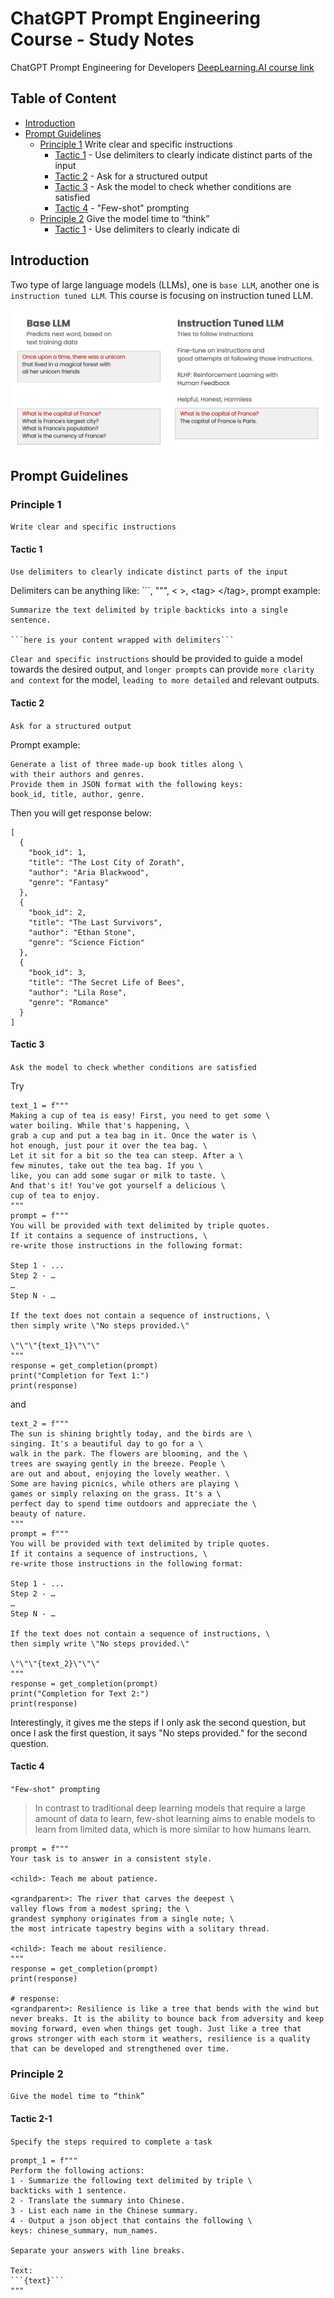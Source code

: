 # ChatGPT Prompt Engineering Course - Study Notes
ChatGPT Prompt Engineering for Developers [DeepLearning.AI course link](https://learn.deeplearning.ai/chatgpt-prompt-eng)

## Table of Content

- [Introduction](#introduction)
- [Prompt Guidelines](#prompt-guidelines)
    - [Principle 1](#principle-1) Write clear and specific instructions
        - [Tactic 1](#tactic-1) - Use delimiters to clearly indicate distinct parts of the input
        - [Tactic 2](#tactic-2) - Ask for a structured output
        - [Tactic 3](#tactic-3) - Ask the model to check whether conditions are satisfied
        - [Tactic 4](#tactic-4) - "Few-shot" prompting
    - [Principle 2](#principle-2) Give the model time to “think”
        - [Tactic 1](#tactic-2-1) - Use delimiters to clearly indicate di

## Introduction

Two type of large language models (LLMs), one is `base LLM`, another one is `instruction tuned LLM`. This course is focusing on instruction tuned LLM.

![two-llms](images/llms.png)

## Prompt Guidelines

### Principle 1

`Write clear and specific instructions`

#### Tactic 1

`Use delimiters to clearly indicate distinct parts of the input`

Delimiters can be anything like: ```, """, < >, \<tag> \</tag>, prompt example:

```
Summarize the text delimited by triple backticks into a single sentence. 

```here is your content wrapped with delimiters```
```

`Clear and specific instructions` should be provided to guide a model towards the desired output, and `longer prompts` can provide `more clarity and context` for the model, `leading to more detailed` and relevant outputs.

#### Tactic 2

`Ask for a structured output`

Prompt example:
```
Generate a list of three made-up book titles along \ 
with their authors and genres. 
Provide them in JSON format with the following keys: 
book_id, title, author, genre.
```

Then you will get response below:

```
[
  {
    "book_id": 1,
    "title": "The Lost City of Zorath",
    "author": "Aria Blackwood",
    "genre": "Fantasy"
  },
  {
    "book_id": 2,
    "title": "The Last Survivors",
    "author": "Ethan Stone",
    "genre": "Science Fiction"
  },
  {
    "book_id": 3,
    "title": "The Secret Life of Bees",
    "author": "Lila Rose",
    "genre": "Romance"
  }
]
```
#### Tactic 3
`Ask the model to check whether conditions are satisfied`

Try 
```
text_1 = f"""
Making a cup of tea is easy! First, you need to get some \ 
water boiling. While that's happening, \ 
grab a cup and put a tea bag in it. Once the water is \ 
hot enough, just pour it over the tea bag. \ 
Let it sit for a bit so the tea can steep. After a \ 
few minutes, take out the tea bag. If you \ 
like, you can add some sugar or milk to taste. \ 
And that's it! You've got yourself a delicious \ 
cup of tea to enjoy.
"""
prompt = f"""
You will be provided with text delimited by triple quotes. 
If it contains a sequence of instructions, \ 
re-write those instructions in the following format:

Step 1 - ...
Step 2 - …
…
Step N - …

If the text does not contain a sequence of instructions, \ 
then simply write \"No steps provided.\"

\"\"\"{text_1}\"\"\"
"""
response = get_completion(prompt)
print("Completion for Text 1:")
print(response)
```

and

```
text_2 = f"""
The sun is shining brightly today, and the birds are \
singing. It's a beautiful day to go for a \ 
walk in the park. The flowers are blooming, and the \ 
trees are swaying gently in the breeze. People \ 
are out and about, enjoying the lovely weather. \ 
Some are having picnics, while others are playing \ 
games or simply relaxing on the grass. It's a \ 
perfect day to spend time outdoors and appreciate the \ 
beauty of nature.
"""
prompt = f"""
You will be provided with text delimited by triple quotes. 
If it contains a sequence of instructions, \ 
re-write those instructions in the following format:

Step 1 - ...
Step 2 - …
…
Step N - …

If the text does not contain a sequence of instructions, \ 
then simply write \"No steps provided.\"

\"\"\"{text_2}\"\"\"
"""
response = get_completion(prompt)
print("Completion for Text 2:")
print(response)
```

Interestingly, it gives me the steps if I only ask the second question, but once I ask the first question, it says "No steps provided." for the second question.

#### Tactic 4

`"Few-shot" prompting`

>In contrast to traditional deep learning models that require a large amount of data to learn, few-shot learning aims to enable models to learn from limited data, which is more similar to how humans learn.

```
prompt = f"""
Your task is to answer in a consistent style.

<child>: Teach me about patience.

<grandparent>: The river that carves the deepest \ 
valley flows from a modest spring; the \ 
grandest symphony originates from a single note; \ 
the most intricate tapestry begins with a solitary thread.

<child>: Teach me about resilience.
"""
response = get_completion(prompt)
print(response)

# response:
<grandparent>: Resilience is like a tree that bends with the wind but never breaks. It is the ability to bounce back from adversity and keep moving forward, even when things get tough. Just like a tree that grows stronger with each storm it weathers, resilience is a quality that can be developed and strengthened over time.
```

### Principle 2
`Give the model time to “think”`

#### Tactic 2-1
`Specify the steps required to complete a task`

```
prompt_1 = f"""
Perform the following actions: 
1 - Summarize the following text delimited by triple \
backticks with 1 sentence.
2 - Translate the summary into Chinese.
3 - List each name in the Chinese summary.
4 - Output a json object that contains the following \
keys: chinese_summary, num_names.

Separate your answers with line breaks.

Text:
```{text}```
"""
```
